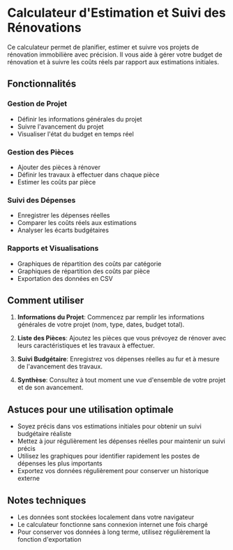 # Calculateur d'Estimation et Suivi des Rénovations

Ce calculateur permet de planifier, estimer et suivre vos projets de rénovation immobilière avec précision. Il vous aide à gérer votre budget de rénovation et à suivre les coûts réels par rapport aux estimations initiales.

## Fonctionnalités

### Gestion de Projet
- Définir les informations générales du projet
- Suivre l'avancement du projet
- Visualiser l'état du budget en temps réel

### Gestion des Pièces
- Ajouter des pièces à rénover
- Définir les travaux à effectuer dans chaque pièce
- Estimer les coûts par pièce

### Suivi des Dépenses
- Enregistrer les dépenses réelles
- Comparer les coûts réels aux estimations
- Analyser les écarts budgétaires

### Rapports et Visualisations
- Graphiques de répartition des coûts par catégorie
- Graphiques de répartition des coûts par pièce
- Exportation des données en CSV

## Comment utiliser

1. **Informations du Projet**: Commencez par remplir les informations générales de votre projet (nom, type, dates, budget total).

2. **Liste des Pièces**: Ajoutez les pièces que vous prévoyez de rénover avec leurs caractéristiques et les travaux à effectuer.

3. **Suivi Budgétaire**: Enregistrez vos dépenses réelles au fur et à mesure de l'avancement des travaux.

4. **Synthèse**: Consultez à tout moment une vue d'ensemble de votre projet et de son avancement.

## Astuces pour une utilisation optimale

- Soyez précis dans vos estimations initiales pour obtenir un suivi budgétaire réaliste
- Mettez à jour régulièrement les dépenses réelles pour maintenir un suivi précis
- Utilisez les graphiques pour identifier rapidement les postes de dépenses les plus importants
- Exportez vos données régulièrement pour conserver un historique externe

## Notes techniques

- Les données sont stockées localement dans votre navigateur
- Le calculateur fonctionne sans connexion internet une fois chargé
- Pour conserver vos données à long terme, utilisez régulièrement la fonction d'exportation

